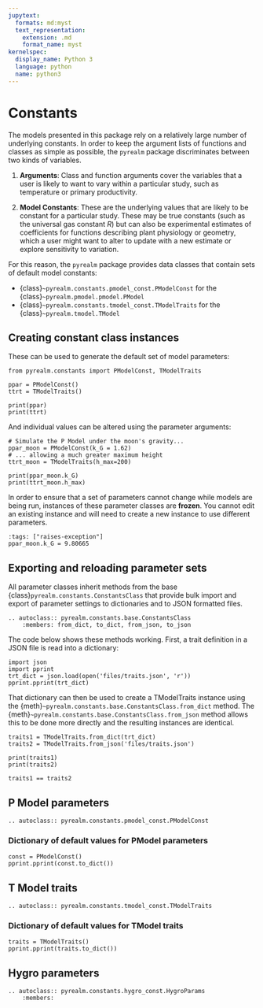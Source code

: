 ```yaml
---
jupytext:
  formats: md:myst
  text_representation:
    extension: .md
    format_name: myst
kernelspec:
  display_name: Python 3
  language: python
  name: python3
---
```


# Constants

The models presented in this package rely on a relatively large number of underlying
constants. In order to keep the argument lists of functions and classes as simple as
possible, the `pyrealm` package discriminates between two kinds of variables.

1. **Arguments**: Class and function arguments cover the variables that a user
is likely to want to vary within a particular study, such as temperature or
primary productivity.

2. **Model Constants**: These are the underlying values that are likely to be constant
for a particular study. These may be true constants (such as the universal gas constant
$R$) but can also be experimental estimates of coefficients for functions describing
plant physiology or geometry, which a user might want to alter to update with a new
estimate or explore sensitivity to variation.

For this reason, the `pyrealm` package provides data classes that contain sets
of default model constants:

* {class}`~pyrealm.constants.pmodel_const.PModelConst` for the
  {class}`~pyrealm.pmodel.pmodel.PModel`
* {class}`~pyrealm.constants.tmodel_const.TModelTraits` for the
  {class}`~pyrealm.tmodel.TModel`

## Creating constant class instances

These can be used to generate the default set of model parameters:

```{code-cell} python
from pyrealm.constants import PModelConst, TModelTraits

ppar = PModelConst()
ttrt = TModelTraits()

print(ppar)
print(ttrt)
```

And individual values can be altered using the parameter arguments:

```{code-cell} python
# Simulate the P Model under the moon's gravity...
ppar_moon = PModelConst(k_G = 1.62)
# ... allowing a much greater maximum height
ttrt_moon = TModelTraits(h_max=200)

print(ppar_moon.k_G)
print(ttrt_moon.h_max)
```

In order to ensure that a set of parameters cannot change while models are being run,
instances of these parameter classes are **frozen**. You cannot  edit an existing
instance and will need to create a new instance to use different parameters.

```{code-cell} python
:tags: ["raises-exception"]
ppar_moon.k_G = 9.80665
```

## Exporting and reloading parameter sets

All parameter classes inherit methods from the base
{class}`pyrealm.constants.ConstantsClass` that provide bulk import and export of
parameter settings to dictionaries and to JSON formatted files.

```{eval-rst}
.. autoclass:: pyrealm.constants.base.ConstantsClass
    :members: from_dict, to_dict, from_json, to_json
```

The code below shows these methods working. First, a trait definition in a JSON
file is read into a dictionary:

```{code-cell} python
import json
import pprint
trt_dict = json.load(open('files/traits.json', 'r'))
pprint.pprint(trt_dict)
```

That dictionary can  then be used to create a TModelTraits instance using
the {meth}`~pyrealm.constants.base.ConstantsClass.from_dict` method. The
{meth}`~pyrealm.constants.base.ConstantsClass.from_json` method allows this to
be done more directly and the resulting instances are identical.

```{code-cell} python
traits1 = TModelTraits.from_dict(trt_dict)
traits2 = TModelTraits.from_json('files/traits.json')

print(traits1)
print(traits2)

traits1 == traits2
```

## P Model parameters

```{eval-rst}
.. autoclass:: pyrealm.constants.pmodel_const.PModelConst
```

### Dictionary of default values for PModel parameters

```{code-cell} python
const = PModelConst()
pprint.pprint(const.to_dict())
```

## T Model traits

```{eval-rst}
.. autoclass:: pyrealm.constants.tmodel_const.TModelTraits
```

### Dictionary of default values for TModel traits

```{code-cell} python
traits = TModelTraits()
pprint.pprint(traits.to_dict())
```

## Hygro parameters

```{eval-rst}
.. autoclass:: pyrealm.constants.hygro_const.HygroParams
    :members:
```
